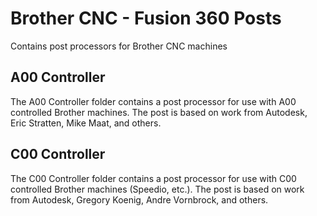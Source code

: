 # Brother CNC - Fusion 360 Posts #
Contains post processors for Brother CNC machines

## A00 Controller ##
The A00 Controller folder contains a post processor for use with A00 controlled Brother machines. The post is based on work from Autodesk, Eric Stratten, Mike Maat, and others.

## C00 Controller ##
The C00 Controller folder contains a post processor for use with C00 controlled Brother machines (Speedio, etc.). The post is based on work from Autodesk, Gregory Koenig, Andre Vornbrock, and others.
